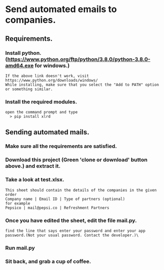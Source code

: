 # Send automated emails to companies.

## Requirements.

### Install python. (https://www.python.org/ftp/python/3.8.0/python-3.8.0-amd64.exe for windows.)
    If the above link doesn't work, visit https://www.python.org/downloads/windows/
    While installing, make sure that you select the "Add to PATH" option or something similar. 
### Install the required modules.
    open the command prompt and type
      > pip install xlrd

## Sending automated mails.
### Make sure all the requirements are satisfied.
### Download this project (Green 'clone or download' button above.) and extract it.
### Take a look at test.xlsx.
    This sheet should contain the details of the companies in the given order
    Company name | Email ID | Type of partners (optional)
    for example  
    Pepsico | mail@pepsi.co | Refreshment Partners
### Once you have edited the sheet, edit the file mail.py.
    find the line that says enter your password and enter your app password.(Not your usual password. Contact the developer.)\
### Run mail.py
  
### Sit back, and grab a cup of coffee.
